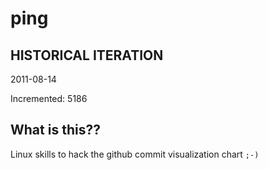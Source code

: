 # ping

## HISTORICAL ITERATION
2011-08-14

Incremented: 5186

## What is this?? 
Linux skills to hack the github commit visualization chart `;-)`
